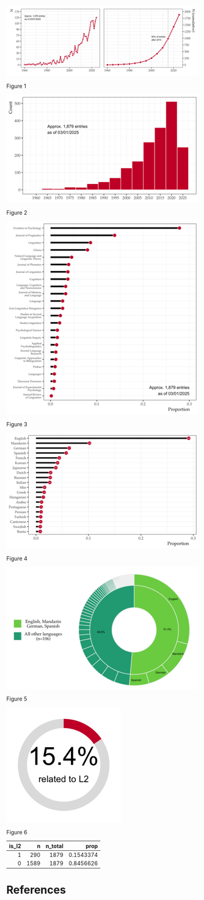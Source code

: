 

<div id="fig-line-graph">

<img src="README_files/figure-commonmark/fig-line-graph-1.png"
id="fig-line-graph" />

Figure 1

</div>

<div id="fig-bar-graph">

<img src="README_files/figure-commonmark/fig-bar-graph-1.png"
id="fig-bar-graph" />

Figure 2

</div>

<div id="fig-journals">

<img src="README_files/figure-commonmark/fig-journals-1.png"
id="fig-journals" />

Figure 3

</div>

<div id="fig-langs">

<img src="README_files/figure-commonmark/fig-langs-1.png"
id="fig-langs" />

Figure 4

</div>

<div id="fig-donut">

<img src="README_files/figure-commonmark/fig-donut-1.png"
id="fig-donut" />

Figure 5

</div>

<div id="fig-l2-prevalence">

<img src="README_files/figure-commonmark/fig-l2-prevalence-1.png"
id="fig-l2-prevalence" />

Figure 6

</div>

| is_l2 |    n | n_total |      prop |
|------:|-----:|--------:|----------:|
|     1 |  290 |    1879 | 0.1543374 |
|     0 | 1589 |    1879 | 0.8456626 |

# References
